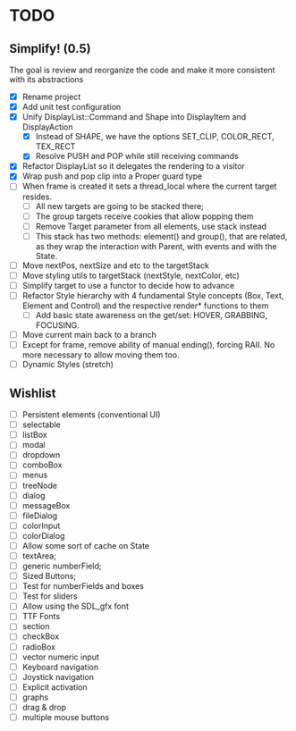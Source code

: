TODO
====

Simplify! (0.5)
---------------

The goal is review and reorganize the code and make it more consistent with its abstractions

- [x] Rename project
- [x] Add unit test configuration
- [x] Unify DisplayList::Command and Shape into DisplayItem and DisplayAction
  - [x] Instead of SHAPE, we have the options SET_CLIP, COLOR_RECT, TEX_RECT
  - [x] Resolve PUSH and POP while still receiving commands
- [x] Refactor DisplayList so it delegates the rendering to a visitor
- [x] Wrap push and pop clip into a Proper guard type
- [ ] When frame is created it sets a thread_local where the current target resides.
  - [ ] All new targets are going to be stacked there;
  - [ ] The group targets receive cookies that allow popping them
  - [ ] Remove Target parameter from all elements, use stack instead
  - [ ] This stack has two methods: element() and group(), that are related, as they wrap the interaction with Parent, with events and with the State.
- [ ] Move nextPos, nextSize and etc to the targetStack
- [ ] Move styling utils to targetStack (nextStyle, nextColor, etc)
- [ ] Simplify target to use a functor to decide how to advance
- [ ] Refactor Style hierarchy with 4 fundamental Style concepts (Box, Text, Element and Control) and the respective render* functions to them
  - [ ] Add basic state awareness on the get/set: HOVER, GRABBING, FOCUSING.
- [ ] Move current main back to a branch
- [ ] Except for frame, remove ability of manual ending(), forcing RAII. No more necessary to allow moving them too.
- [ ] Dynamic Styles (stretch)

Wishlist
--------

- [ ] Persistent elements (conventional UI)
- [ ] selectable
- [ ] listBox
- [ ] modal
- [ ] dropdown
- [ ] comboBox
- [ ] menus
- [ ] treeNode
- [ ] dialog
- [ ] messageBox
- [ ] fileDialog
- [ ] colorInput
- [ ] colorDialog
- [ ] Allow some sort of cache on State
- [ ] textArea;
- [ ] generic numberField;
- [ ] Sized Buttons;
- [ ] Test for numberFields and boxes
- [ ] Test for sliders
- [ ] Allow using the SDL_gfx font
- [ ] TTF Fonts
- [ ] section
- [ ] checkBox
- [ ] radioBox
- [ ] vector numeric input
- [ ] Keyboard navigation
- [ ] Joystick navigation
- [ ] Explicit activation
- [ ] graphs
- [ ] drag & drop
- [ ] multiple mouse buttons
